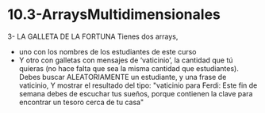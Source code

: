 # 10.3-ArraysMultidimensionales
 
3- LA GALLETA DE LA FORTUNA
Tienes dos arrays,
- uno con los nombres de los estudiantes de este curso
- Y otro con galletas con mensajes de ‘vaticinio’, la cantidad que tú quieras (no hace falta que sea la misma
cantidad que estudiantes).
Debes buscar ALEATORIAMENTE un estudiante, y una frase de vaticinio,
Y mostrar el resultado del tipo:
"vaticinio para Ferdi:
Este fin de semana debes de escuchar tus sueños, porque contienen la clave para encontrar un tesoro cerca de tu casa"

